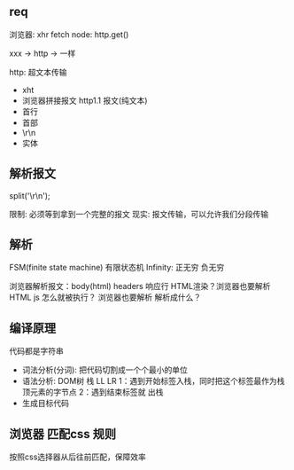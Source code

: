 ## req
浏览器: xhr fetch
node: http.get()

xxx -> http -> 一样

http: 超文本传输

- xht
- 浏览器拼接报文
  http1.1 报文(纯文本)
- 首行
- 首部
- \r\n
- 实体

## 解析报文
split('\r\n');

限制: 必须等到拿到一个完整的报文
现实: 报文传输，可以允许我们分段传输

## 解析
FSM(finite state machine) 有限状态机
Infinity: 正无穷 负无穷

浏览器解析报文：body(html) headers 响应行
HTML渲染？浏览器也要解析HTML
js 怎么就被执行？ 浏览器也要解析
解析成什么？

## 编译原理
代码都是字符串
- 词法分析(分词): 把代码切割成一个个最小的单位
- 语法分析: DOM树 栈 LL LR
  1：遇到开始标签入栈，同时把这个标签最作为栈顶元素的字节点
  2：遇到结束标签就 出栈
- 生成目标代码

## 浏览器 匹配css 规则
按照css选择器从后往前匹配，保障效率
